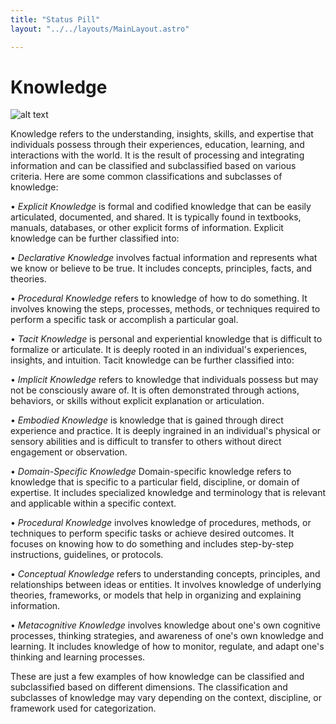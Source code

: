 ```yaml
---
title: "Status Pill"
layout: "../../layouts/MainLayout.astro"

---
```


# Knowledge


![alt text](../../../public/types-knowledge.png "Types")

Knowledge refers to the understanding, insights, skills, and expertise that individuals possess through their experiences, education, learning, and interactions with the world. It is the result of processing and integrating information and can be classified and subclassified based on various criteria. Here are some common classifications and subclasses of knowledge:

• *Explicit Knowledge* is formal and codified knowledge that can be easily articulated, documented, and shared. It is typically found in textbooks, manuals, databases, or other explicit forms of information. Explicit knowledge can be further classified into:

• *Declarative Knowledge* involves factual information and represents what we know or believe to be true. It includes concepts, principles, facts, and theories.

• *Procedural Knowledge* refers to knowledge of how to do something. It involves knowing the steps, processes, methods, or techniques required to perform a specific task or accomplish a particular goal.

• *Tacit Knowledge* is personal and experiential knowledge that is difficult to formalize or articulate. It is deeply rooted in an individual's experiences, insights, and intuition. Tacit knowledge can be further classified into:

• *Implicit Knowledge* refers to knowledge that individuals possess but may not be consciously aware of. It is often demonstrated through actions, behaviors, or skills without explicit explanation or articulation.

• *Embodied Knowledge* is knowledge that is gained through direct experience and practice. It is deeply ingrained in an individual's physical or sensory abilities and is difficult to transfer to others without direct engagement or observation.

• *Domain-Specific Knowledge* Domain-specific knowledge refers to knowledge that is specific to a particular field, discipline, or domain of expertise. It includes specialized knowledge and terminology that is relevant and applicable within a specific context.

• *Procedural Knowledge* involves knowledge of procedures, methods, or techniques to perform specific tasks or achieve desired outcomes. It focuses on knowing how to do something and includes step-by-step instructions, guidelines, or protocols.

• *Conceptual Knowledge* refers to understanding concepts, principles, and relationships between ideas or entities. It involves knowledge of underlying theories, frameworks, or models that help in organizing and explaining information.

• *Metacognitive Knowledge* involves knowledge about one's own cognitive processes, thinking strategies, and awareness of one's own knowledge and learning. It includes knowledge of how to monitor, regulate, and adapt one's thinking and learning processes.

These are just a few examples of how knowledge can be classified and subclassified based on different dimensions. The classification and subclasses of knowledge may vary depending on the context, discipline, or framework used for categorization.
